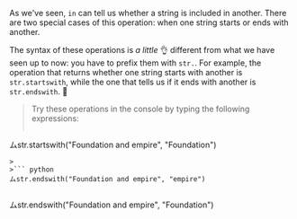 As we've seen, `in` can tell us whether a string is included in another. There are two special cases of this operation: when one string starts or ends with another.

The syntax of these operations is _a little_ :ok_hand: different from what we have seen up to now: you have to prefix them with `str.`. For example, the operation that returns whether one string starts with another is `str.startswith`, while the one that tells us if it ends with another is `str.endswith`. :eyes:

> Try these operations in the console by typing the following expressions:
>
>``` python
ムstr.startswith("Foundation and empire", "Foundation")
```
>
>``` python
ムstr.endswith("Foundation and empire", "empire")
```
>
>``` python
ムstr.endswith("Foundation and empire", "Foundation")
```

